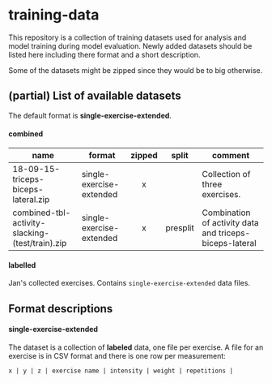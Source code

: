 # training-data

This repository is a collection of training datasets used for analysis and model training during model evaluation. 
Newly added datasets should be listed here including there format and a short description.

Some of the datasets might be zipped since they would be to big otherwise.

## (partial) List of available datasets

The default format is **single-exercise-extended**. 

#### combined

| name                                         	| format                 	| zipped 	| split    	| comment                                                                	|
|----------------------------------------------	|------------------------	|:------:	|----------	|------------------------------------------------------------------------	|
| 18-09-15-triceps-biceps-lateral.zip 	| single-exercise-extended 	|    x   	|          	| Collection of three exercises.                                         	|
| combined-tbl-activity-slacking-(test/train).zip  	| single-exercise-extended 	|    x   	| presplit 	| Combination of activity data and triceps-biceps-lateral |

#### labelled
Jan's collected exercises. Contains `single-exercise-extended` data files.

## Format descriptions

#### single-exercise-extended
The dataset is a collection of **labeled** data, one file per exercise. A file for an exercise is in CSV format and there is one row per measurement:
```
x | y | z | exercise name | intensity | weight | repetitions |
```
